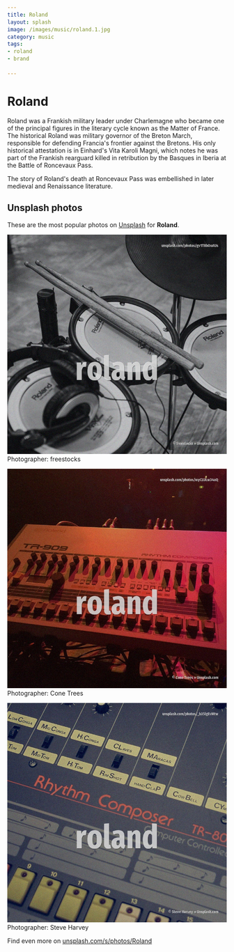 ```yaml
---
title: Roland
layout: splash
image: /images/music/roland.1.jpg
category: music
tags:
- roland
- brand

---
```

# Roland

Roland  was a Frankish military leader under Charlemagne who became one of the principal figures in 
the literary cycle known as the Matter of France.
The historical Roland was military governor of the Breton March, responsible for defending 
Francia's frontier against the Bretons.
His only historical attestation is in Einhard's Vita Karoli Magni, which notes he was part of the 
Frankish rearguard killed in retribution by the  Basques in Iberia at the Battle of Roncevaux Pass.

The story of Roland's death at Roncevaux Pass was embellished in later medieval and Renaissance 
literature.

 
## Unsplash photos
These are the most popular photos on [Unsplash](https://unsplash.com) for **Roland**.
 
![Roland](/images/music/roland.1.jpg)
Photographer:  freestocks
 
![Roland](/images/music/roland.2.jpg)
Photographer:  Cone Trees
 
![Roland](/images/music/roland.3.jpg)
Photographer:  Steve Harvey
 
Find even more on [unsplash.com/s/photos/Roland](https://unsplash.com/s/photos/Roland)
 
